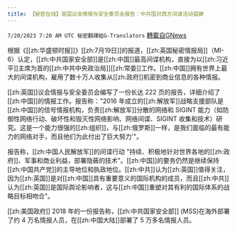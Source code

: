 ```yaml
---
title: 【秘密在线】英国议会情报与安全委员会报告：中共国对西方间谍活动猖獗
---
```

`7/20/2023 7:20 AM UTC 秘密翻譯組G-Translators` [轉載自GNews](https://gnews.org/articles/1474074)

根据《[[zh:华盛顿时报]]》[[zh:7月19日]]的报道，[[zh:英国秘密情报局]]（MI-6）认定，[[zh:中共国家安全部]]是[[zh:中国]]最高间谍机构，直接为以[[zh:习近平]]主席为首的[[zh:中共中央政治局]][[zh:常委]]工作。[[zh:中国]]拥有世界上最大的间谍机构，雇用了数十万人收集从[[zh:政府]]机密到商业信息的各种情报。

[[zh:英国]]议会情报与安全委员会编写了一份长达 222 页的报告，详细介绍了[[zh:中国]]的情报工作。报告称："2016 年成立的[[zh:解放军]]战略支援部队是[[zh:中国]]的信号情报机构，负责[[zh:解放军]]分散的网络和 SIGINT 能力（如防御性网络行动、破坏性和毁灭性网络影响、网络间谍、SIGINT 收集和技术）研究。这是一个能力很强的[[zh:组织]]，与[[zh:俄罗斯]]一样，是我们面临的最有能力的网络对手，而且他们为此付出了巨大努力'"。

报告称，[[zh:中国人民解放军]]的间谍行动 "持续、积极地针对世界各地的[[zh:政府]]、军事和商业利益，部署隐蔽的技术"。[[zh:中国]]的要务仍然是继续保持[[zh:中国共产党]]的主导地位和执政地位。[[zh:中共]]认为[[zh:英国]]值得关注，因为[[zh:英国]]是对[[zh:中国]]具有重要意义的国际机构的成员，而且[[zh:中共]]认为[[zh:英国]]是国际舆论影响者，这与[[zh:中国]]重塑对其有利的国际体系的战略目标相吻合"。

[[zh:美国政府]] 2018 年的一份报告称，[[zh:中共国家安全部]] (MSS)在海外部署了约 4 万名情报人员，在[[zh:中国大陆]]部署了 5 万多名情报人员。
